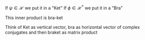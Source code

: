 If $\psi \in \mathcal H$ we put it in a "Ket" 
If $\phi\in \mathcal H^*$ we put it in a "Bra"

This inner product is bra-ket

Think of Ket as vertical vector, bra as horizontal vector of complex conjugates and then braket as matrix product